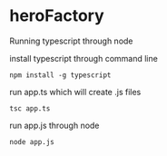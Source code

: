 # heroFactory
Running typescript through node

install typescript through command line
```
npm install -g typescript
```
run app.ts which will create .js files
```
tsc app.ts
```
run app.js through node
```
node app.js
```
